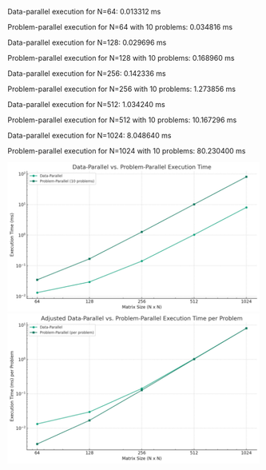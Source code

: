 Data-parallel execution for N=64: 0.013312 ms

Problem-parallel execution for N=64 with 10 problems: 0.034816 ms



Data-parallel execution for N=128: 0.029696 ms

Problem-parallel execution for N=128 with 10 problems: 0.168960 ms



Data-parallel execution for N=256: 0.142336 ms

Problem-parallel execution for N=256 with 10 problems: 1.273856 ms



Data-parallel execution for N=512: 1.034240 ms

Problem-parallel execution for N=512 with 10 problems: 10.167296 ms



Data-parallel execution for N=1024: 8.048640 ms

Problem-parallel execution for N=1024 with 10 problems: 80.230400 ms

![mul_origin](mul_origin.png)
![mul_normalized](mul_normalized.png)
